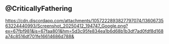## @CriticallyFathering

https://cdn.discordapp.com/attachments/1057222893827797074/1360673563224440993/Screenshot_20250412_194747_Google.png?ex=67fbf981&is=67faa801&hm=5d3c95fe834ea1b6d68b1b3df7ad0fdf8d168a74c8516df701fe16614686d788&
